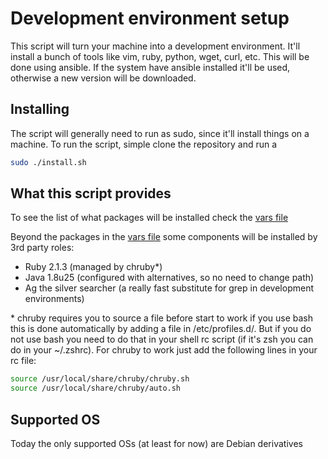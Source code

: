 # Development environment setup
This script will turn your machine into a development environment.
It'll install a bunch of tools like vim, ruby, python, wget, curl, etc.
This will be done using ansible. If the system have ansible installed
it'll be used, otherwise a new version will be downloaded.

## Installing
The script will generally need to run as sudo, since it'll install things
on a machine. To run the script, simple clone the repository and run a

```bash
sudo ./install.sh
```

## What this script provides
To see the list of what packages will be installed check the
[vars file](roles/devenv/vars/main.yml)

Beyond the packages in the [vars file](roles/devenv/vars/main.yml)
some components will be installed by 3rd party roles:
  - Ruby 2.1.3 (managed by chruby\*)
  - Java 1.8u25 (configured with alternatives, so no need to change path)
  - Ag the silver searcher (a really fast substitute for grep in development
  environments)

\* chruby requires you to source a file before start to work if you use bash
this is done automatically by adding a file in /etc/profiles.d/. But if you do
not use bash you need to do that in your shell rc script (if it's zsh you can
do in your ~/.zshrc). For chruby to work just add the following lines in your
rc file:
```bash
source /usr/local/share/chruby/chruby.sh
source /usr/local/share/chruby/auto.sh
```

## Supported OS
Today the only supported OSs (at least for now) are Debian derivatives
